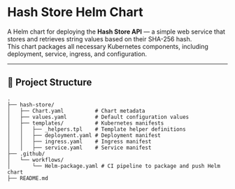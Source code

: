 # Hash Store Helm Chart

A Helm chart for deploying the **Hash Store API** — a simple web service that stores and retrieves string values based on their SHA-256 hash.  
This chart packages all necessary Kubernetes components, including deployment, service, ingress, and configuration.

---

## 📁 Project Structure

```text
.
├── hash-store/
│   ├── Chart.yaml          # Chart metadata
│   ├── values.yaml         # Default configuration values
│   ├── templates/          # Kubernetes manifests
│   │   ├── _helpers.tpl    # Template helper definitions
│   │   ├── deployment.yaml # Deployment manifest
│   │   ├── ingress.yaml    # Ingress manifest
│   │   ├── service.yaml    # Service manifest
├── .github/
│   └── workflows/
│       └── Helm-package.yaml # CI pipeline to package and push Helm chart
├── README.md

